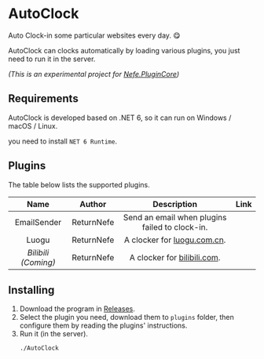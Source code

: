 # AutoClock
Auto Clock-in some particular websites every day. 😋

AutoClock can clocks automatically by loading various plugins, you just need to run it in the server.

_(This is an experimental project for [Nefe.PluginCore](https://github.com/ReturnNefe/PluginCore))_

## Requirements

AutoClock is developed based on .NET 6, so it can run on Windows / macOS / Linux.

you need to install ``NET 6 Runtime``.

## Plugins

The table below lists the supported plugins.

|Name|Author|Description|Link|
|:--:|:--:|:--:|:--:|
|EmailSender|ReturnNefe|Send an email when plugins failed to clock-in.||
|Luogu|ReturnNefe|A clocker for [luogu.com.cn](https://www.luogu.com.cn).||
|_Bilibili (Coming)_|ReturnNefe|A clocker for [bilibili.com](https://www.bilibili.com/).||

## Installing

1. Download the program in [Releases](https://github.com/ReturnNefe/AutoClock/releases).
2. Select the plugin you need, download them to ``plugins`` folder, then configure them by reading the plugins' instructions.
3. Run it (in the server).
    ```shell
    ./AutoClock
    ```